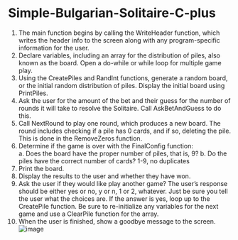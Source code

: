 # Simple-Bulgarian-Solitaire-C-plus
1)	The main function begins by calling the WriteHeader function, which writes the header info to the screen along with any program-specific information for the user.  
2)	Declare variables, including an array for the distribution of piles, also known as the board.  Open a do-while or while loop for multiple game play.
3)	Using the CreatePiles and RandInt functions, generate a random board, or the initial random distribution of piles.  Display the initial board using PrintPiles.
4)	Ask the user for the amount of the bet and their guess for the  number of rounds it will take to resolve the Solitaire.  Call  AskBetAndGuess to do this.
5)	Call NextRound to play one round, which produces a new board.  The round includes checking if a pile has 0 cards, and if so, deleting the pile.  This is done in the RemoveZeros function. 
6)	Determine if the game is over with the FinalConfig function:  
a.	Does the board have the proper number of piles, that is, 9?
b.	Do the piles have the correct number of cards?  1-9, no duplicates
7)	Print the board.
8)	Display the results to the user and whether they have won. 
9)	Ask the user if they would like play another game? The user’s response should be either yes or no, y or n, 1 or 2, whatever.  Just be sure you tell the user what the choices are.  If the answer is yes, loop up to the CreatePile function.  Be sure to re-initialize any variables for the next game and use a ClearPile function for the array.
10)	When the user is finished, show a goodbye message to the screen.
![image](https://user-images.githubusercontent.com/56604861/136890473-d9854c52-a1ed-4955-8995-0625e5a2bd1a.png)

